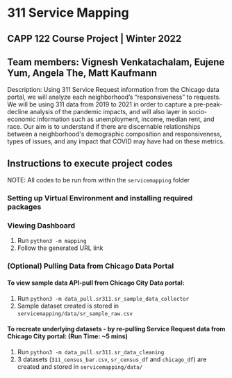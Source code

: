 # 311 Service Mapping
## CAPP 122 Course Project | Winter 2022
## Team members: Vignesh Venkatachalam, Eujene Yum, Angela The, Matt Kaufmann

Description: Using 311 Service Request information from the Chicago data portal, we will analyze each neighborhood’s “responsiveness” to requests. We will be using 311 data from 2019 to 2021 in order to capture a pre-peak-decline analysis of the pandemic impacts, and will also layer in socio-economic information such as unemployment, income, median rent, and race. Our aim is to understand if there are discernable relationships between a neighborhood's demographic composition and responsiveness, types of issues, and any impact that COVID may have had on these metrics.

## Instructions to execute project codes

NOTE: All codes to be run from within the `servicemapping` folder

### Setting up Virtual Environment and installing required packages

### Viewing Dashboard
1. Run `python3 -m mapping`
2. Follow the generated URL link

### (Optional) Pulling Data from Chicago Data Portal

#### To view sample data API-pull from Chicago City Data portal: 
1. Run `python3 -m data_pull.sr311.sr_sample_data_collector`
2. Sample dataset created is stored in `servicemapping/data/sr_sample_raw.csv`

#### To recreate underlying datasets - by re-pulling Service Request data from Chicago City portal: (Run Time: ~5 mins)
1. Run `python3 -m data_pull.sr311.sr_data_cleaning`
2. 3 datasets (`311_census_bar.csv`, `sr_census_df` and `chicago_df`) are created and stored in `servicemapping/data/`
